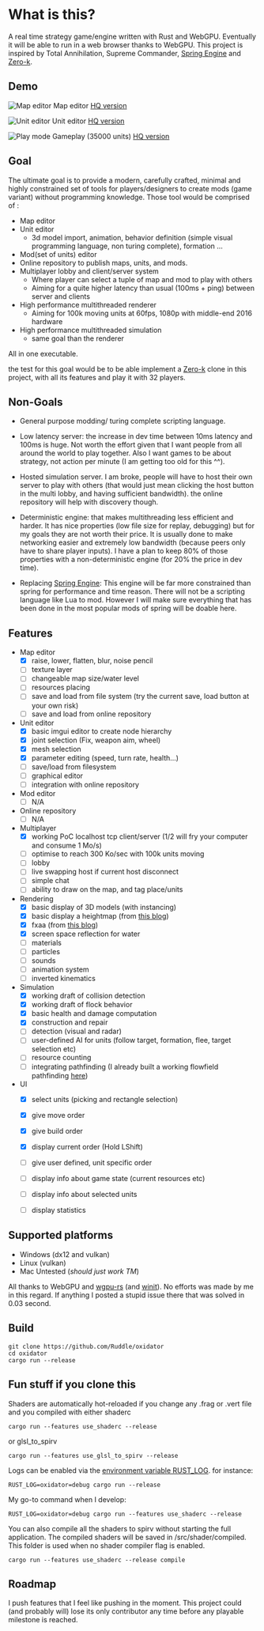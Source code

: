 # What is this?

A real time strategy game/engine written with Rust and WebGPU.
Eventually it will be able to run in a web browser thanks to WebGPU.
This project is inspired by Total Annihilation, Supreme Commander, [Spring Engine](https://springrts.com/) and [Zero-k](https://zero-k.info/).

## Demo

![Map editor](etc/map_editor.gif)
Map editor [HQ version](https://streamable.com/e5zdj)

![Unit editor](etc/unit_editor.gif)
Unit editor [HQ version](https://streamable.com/ywr44)

![Play mode](etc/play.gif)
Gameplay (35000 units) [HQ version](https://streamable.com/499j0)



## Goal

The ultimate goal is to provide a modern, carefully crafted, minimal and highly constrained set of tools for players/designers to create mods (game variant) without programming knowledge. 
Those tool would be comprised of :
- Map editor
- Unit editor
    * 3d model import, animation, behavior definition (simple visual programming language, non turing complete), formation ...
- Mod(set of units) editor
- Online repository to publish maps, units, and mods.
- Multiplayer lobby and client/server system
    * Where player can select a tuple of map and mod to play with others
    * Aiming for a quite higher latency than usual (100ms + ping) between server and clients
- High performance multithreaded renderer 
    * Aiming for 100k moving units at 60fps, 1080p with middle-end 2016 hardware
- High performance multithreaded simulation
    * same goal than the renderer

All in one executable.

the test for this goal would be to be able implement a [Zero-k](https://zero-k.info/) clone in this project, with all its features and play it with 32 players.

## Non-Goals

* General purpose modding/ turing complete scripting language.

* Low latency server: the increase in dev time between 10ms latency and 100ms is huge. Not worth the effort given that I want people from all around the world to play together. Also I want games to be about strategy, not action per minute (I am getting too old for this ^^).

* Hosted simulation server. I am broke, people will have to host their own server to play with others (that would just mean clicking the host button in the multi lobby, and having sufficient bandwidth). the online repository will help with discovery though.  

* Deterministic engine: that makes multithreading less efficient and harder. It has nice properties (low file size for replay, debugging) but for my goals they are not worth their price. It is usually done to make networking easier and extremely low bandwidth (because peers only have to share player inputs). I have a plan to keep 80% of those properties with a non-deterministic engine (for 20% the price in dev time). 

* Replacing [Spring Engine](https://springrts.com/): This engine will be far more constrained than spring for performance and time reason. There will not be a scripting language like Lua to mod. However I will make sure everything that has been done in the most popular mods of spring will be doable here. 

## Features

- Map editor
    - [x] raise, lower, flatten, blur, noise pencil
    - [ ] texture layer
    - [ ] changeable map size/water level
    - [ ] resources placing
    - [ ] save and load from file system (try the current save, load button at your own risk)
    - [ ] save and load from online repository  

- Unit editor
    - [x] basic imgui editor to create node hierarchy
    - [x] joint selection (Fix, weapon aim, wheel)
    - [x] mesh selection
    - [x] parameter editing (speed, turn rate, health...)
    - [ ] save/load from filesystem
    - [ ] graphical editor
    - [ ] integration with online repository

- Mod editor
    - [ ] N/A

- Online repository
    - [ ] N/A

- Multiplayer
    - [x] working PoC localhost tcp client/server (1/2 will fry your computer and consume 1 Mo/s) 
    - [ ] optimise to reach 300 Ko/sec with 100k units moving
    - [ ] lobby
    - [ ] live swapping host if current host disconnect
    - [ ] simple chat
    - [ ] ability to draw on the map, and tag place/units
- Rendering 
    - [x] basic display of 3D models (with instancing)
    - [x] basic display a heightmap (from [this blog](http://casual-effects.blogspot.com/2014/04/fast-terrain-rendering-with-continuous.html)) 
    - [x] fxaa (from [this blog](http://blog.simonrodriguez.fr/articles/30-07-2016_implementing_fxaa.html))
    - [x] screen space reflection for water
    - [ ] materials
    - [ ] particles
    - [ ] sounds
    - [ ] animation system
    - [ ] inverted kinematics

- Simulation 
    - [x] working draft of collision detection
    - [x] working draft of flock behavior
    - [x] basic health and damage computation
    - [x] construction and repair
    - [ ] detection (visual and radar)
    - [ ] user-defined AI for units (follow target, formation, flee, target selection etc)
    - [ ] resource counting
    - [ ] integrating pathfinding (I already built a working flowfield pathfinding [here](https://github.com/Ruddle/rustfield))
    
- UI
    - [x] select units (picking and rectangle selection)
    - [x] give move order
    - [x] give build order
    - [x] display current order (Hold LShift)
    - [ ] give user defined, unit specific order
    - [ ] display info about game state (current resources etc)
    - [ ] display info about selected units
    - [ ] display statistics


## Supported platforms

 * Windows (dx12 and vulkan)
 * Linux (vulkan)
 * Mac Untested (*should just work TM*)

All thanks to WebGPU and [wgpu-rs](https://github.com/gfx-rs/wgpu-rs) (and [winit](https://github.com/rust-windowing/winit)). No efforts was made by me in this regard. If anything I posted a stupid issue there that was solved in 0.03 second.
 
## Build

```text
git clone https://github.com/Ruddle/oxidator
cd oxidator
cargo run --release
```

## Fun stuff if you clone this

Shaders are automatically hot-reloaded if you change any .frag or .vert file and you compiled with either shaderc 
```text
cargo run --features use_shaderc --release
```
or glsl_to_spirv
```text
cargo run --features use_glsl_to_spirv --release
```

Logs can be enabled via the [environment variable RUST_LOG](https://github.com/sebasmagri/env_logger/).
for instance:
```text
RUST_LOG=oxidator=debug cargo run --release
```

My go-to command when I develop:
```text
RUST_LOG=oxidator=debug cargo run --features use_shaderc --release
```

You can also compile all the shaders to spirv without starting the full application. The compiled shaders will be saved in /src/shader/compiled. This folder is used when no shader compiler flag is enabled.

```text
cargo run --features use_shaderc --release compile
```


## Roadmap

I push features that I feel like pushing in the moment. 
This project could (and probably will) lose its only contributor any time before any playable milestone is reached.
